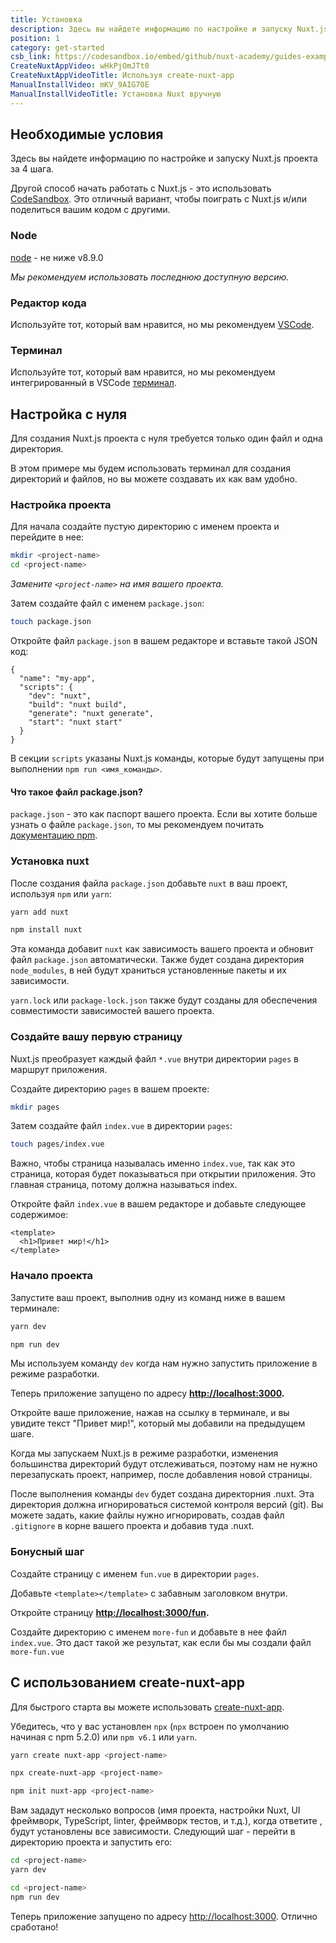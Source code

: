 ```yaml
---
title: Установка
description: Здесь вы найдете информацию по настройке и запуску Nuxt.js проекта за 4 шага.
position: 1
category: get-started
csb_link: https://codesandbox.io/embed/github/nuxt-academy/guides-examples/tree/master/01_get_started/01_installation?fontsize=14&hidenavigation=1&theme=dark
CreateNuxtAppVideo: wHkPjOmJTt0
CreateNuxtAppVideoTitle: Используя create-nuxt-app
ManualInstallVideo: mKV_9AIG70E
ManualInstallVideoTitle: Установка Nuxt вручную
---
```


## Необходимые условия

Здесь вы найдете информацию по настройке и запуску Nuxt.js проекта за 4 шага.

<base-alert type="info">

Другой способ начать работать с Nuxt.js - это использовать [CodeSandbox](https://template.nuxtjs.org). Это отличный вариант, чтобы поиграть с Nuxt.js и/или поделиться вашим кодом с другими.

</base-alert>

### Node

[node](https://nodejs.org/en/download/) - не ниже v8.9.0

_Мы рекомендуем использовать последнюю доступную версию._

### Редактор кода

Используйте тот, который вам нравится, но мы рекомендуем [VSCode](https://code.visualstudio.com/).

### Терминал

Используйте тот, который вам нравится, но мы рекомендуем интегрированный в VSCode [терминал](https://code.visualstudio.com/docs/editor/integrated-terminal).

## Настройка с нуля

Для создания Nuxt.js проекта с нуля требуется только один файл и одна директория.

В этом примере мы будем использовать терминал для создания директорий и файлов, но вы можете создавать их как вам удобно.

### Настройка проекта

Для начала создайте пустую директорию с именем проекта и перейдите в нее:

```bash
mkdir <project-name>
cd <project-name>
```

_Замените `<project-name>` на имя вашего проекта._

Затем создайте файл с именем `package.json`:

```bash
touch package.json
```

Откройте файл `package.json` в вашем редакторе и вставьте такой JSON код:

```json{}[package.json]
{
  "name": "my-app",
  "scripts": {
    "dev": "nuxt",
    "build": "nuxt build",
    "generate": "nuxt generate",
    "start": "nuxt start"
  }
}
```

В секции `scripts` указаны Nuxt.js команды, которые будут запущены при выполнении `npm run <имя_команды>`.

#### **Что такое файл package.json?**

`package.json` - это как паспорт вашего проекта. Если вы хотите больше узнать о файле `package.json`, то мы рекомендуем почитать [документацию npm](https://docs.npmjs.com/creating-a-package-json-file).

### Установка nuxt

После создания файла `package.json` добавьте `nuxt` в ваш проект, используя `npm` или `yarn`:

<code-group>
  <code-block label="Yarn" active>

```bash
yarn add nuxt
```

  </code-block>
  <code-block label="npm">

```bash
npm install nuxt
```

  </code-block>
</code-group>

Эта команда добавит `nuxt` как зависимость вашего проекта и обновит файл `package.json` автоматически. Также будет создана директория `node_modules`, в ней будут храниться установленные пакеты и их зависимости.

<base-alert type="info">

`yarn.lock` или `package-lock.json` также будут созданы для обеспечения совместимости зависимостей вашего проекта.

</base-alert>

### Создайте вашу первую страницу

Nuxt.js преобразует каждый файл `*.vue` внутри директории `pages` в маршрут приложения.

Создайте директорию `pages` в вашем проекте:

```bash
mkdir pages
```

Затем создайте файл `index.vue` в директории `pages`:

```bash
touch pages/index.vue
```

Важно, чтобы страница называлась именно `index.vue`, так как это страница, которая будет показываться при открытии приложения. Это главная страница, потому должна называться index.

Откройте файл `index.vue` в вашем редакторе и добавьте следующее содержимое:

```html{}[pages/index.vue]
<template>
  <h1>Привет мир!</h1>
</template>
```

### Начало проекта

Запустите ваш проект, выполнив одну из команд ниже в вашем терминале:

<code-group>
  <code-block label="Yarn" active>

```bash
yarn dev
```

  </code-block>
  <code-block label="npm">

```bash
npm run dev
```

  </code-block>
</code-group>

<base-alert type="info">

Мы используем команду `dev` когда нам нужно запустить приложение в режиме разработки.

</base-alert>

Теперь приложение запущено по адресу **[http://localhost:3000](http://localhost:3000/).**

Откройте ваше приложение, нажав на ссылку в терминале, и вы увидите текст "Привет мир!", который мы добавили на предыдущем шаге.

<base-alert type="info">

Когда мы запускаем Nuxt.js в режиме разработки, изменения большинства директорий будут отслеживаться, поэтому нам не нужно перезапускать проект, например, после добавления новой страницы.

</base-alert>

<base-alert type="warning">

После выполнения команды `dev` будет создана директорния .nuxt. Эта директория должна игнорироваться системой контроля версий (git). Вы можете задать, какие файлы нужно игнорировать, создав файл `.gitignore` в корне вашего проекта и добавив туда .nuxt.

</base-alert>

### Бонусный шаг

Создайте страницу с именем `fun.vue` в директории `pages`.

Добавьте `<template></template>` с забавным заголовком внутри.

Откройте страницу **[http://localhost:3000/fun](http://localhost:3000/fun).**

<base-alert type="info">

Создайте директорию с именем `more-fun` и добавьте в нее файл `index.vue`. Это даст такой же результат, как если бы мы создали файл `more-fun.vue`

</base-alert>

<app-modal>
  <code-sandbox  :src="csb_link"></code-sandbox>
</app-modal>

## С использованием create-nuxt-app

Для быстрого старта вы можете использовать [create-nuxt-app](https://github.com/nuxt/create-nuxt-app).

Убедитесь, что у вас установлен `npx` (`npx` встроен по умолчанию начиная с npm 5.2.0) или `npm v6.1` или `yarn`.

<code-group>
  <code-block label="Yarn" active>

```bash
yarn create nuxt-app <project-name>
```

  </code-block>
  <code-block label="npx">

```bash
npx create-nuxt-app <project-name>
```

  </code-block>
    <code-block label="npm">

```bash
npm init nuxt-app <project-name>
```

  </code-block>

</code-group>

Вам зададут несколько вопросов (имя проекта, настройки Nuxt, UI фреймворк, TypeScript, linter, фреймворк тестов, и т.д.), когда ответите , будут установлены все зависимости. Следующий шаг - перейти в директорию проекта и запустить его:

<code-group>
  <code-block label="Yarn" active>

```bash
cd <project-name>
yarn dev
```

  </code-block>
  <code-block label="npm">

```bash
cd <project-name>
npm run dev
```

  </code-block>
</code-group>

Теперь приложение запущено по адресу [http://localhost:3000](http://localhost:3000). Отлично сработано!
